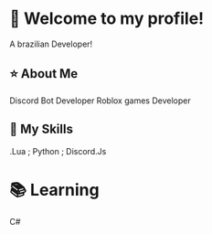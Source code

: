 # 👋 Welcome to my profile!
A brazilian Developer! 

## ⭐ About Me
Discord Bot Developer
Roblox games Developer

## 🧠 My Skills

.Lua ; Python ; Discord.Js

# 📚 Learning
C#
